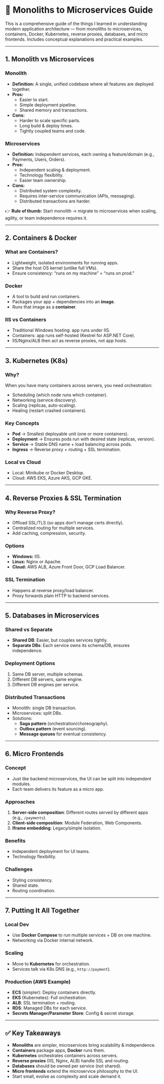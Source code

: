 # 📘 Monoliths to Microservices Guide

This is a comprehensive guide of the things I learned in understanding modern application architecture — from monoliths to microservices, containers, Docker, Kubernetes, reverse proxies, databases, and micro frontends. Includes conceptual explanations and practical examples.

---

## 1. Monolith vs Microservices

### Monolith
- **Definition:** A single, unified codebase where all features are deployed together.
- **Pros:**
  - Easier to start.
  - Simple deployment pipeline.
  - Shared memory and transactions.
- **Cons:**
  - Harder to scale specific parts.
  - Long build & deploy times.
  - Tightly coupled teams and code.

### Microservices
- **Definition:** Independent services, each owning a feature/domain (e.g., Payments, Users, Orders).
- **Pros:**
  - Independent scaling & deployment.
  - Technology flexibility.
  - Easier team ownership.
- **Cons:**
  - Distributed system complexity.
  - Requires inter-service communication (APIs, messaging).
  - Distributed transactions are harder.

👉 **Rule of thumb:** Start monolith → migrate to microservices when scaling, agility, or team independence requires it.

---

## 2. Containers & Docker

### What are Containers?
- Lightweight, isolated environments for running apps.
- Share the host OS kernel (unlike full VMs).
- Ensure consistency: “runs on my machine” = “runs on prod.”

### Docker
- A tool to build and run containers.
- Packages your app + dependencies into an **image**.
- Runs that image as a **container**.

### IIS vs Containers
- Traditional Windows hosting: app runs under IIS.
- Containers: app runs self-hosted (Kestrel for ASP.NET Core).
- IIS/Nginx/ALB then act as reverse proxies, not app hosts.

---

## 3. Kubernetes (K8s)

### Why?
When you have many containers across servers, you need orchestration:
- Scheduling (which node runs which container).
- Networking (service discovery).
- Scaling (replicas, auto-scaling).
- Healing (restart crashed containers).

### Key Concepts
- **Pod** → Smallest deployable unit (one or more containers).
- **Deployment** → Ensures pods run with desired state (replicas, version).
- **Service** → Stable DNS name + load balancing across pods.
- **Ingress** → Reverse proxy + routing + SSL termination.

### Local vs Cloud
- Local: Minikube or Docker Desktop.
- Cloud: AWS EKS, Azure AKS, GCP GKE.

---

## 4. Reverse Proxies & SSL Termination

### Why Reverse Proxy?
- Offload SSL/TLS (so apps don’t manage certs directly).
- Centralized routing for multiple services.
- Add caching, compression, security.

### Options
- **Windows:** IIS.
- **Linux:** Nginx or Apache.
- **Cloud:** AWS ALB, Azure Front Door, GCP Load Balancer.

### SSL Termination
- Happens at reverse proxy/load balancer.
- Proxy forwards plain HTTP to backend services.

---

## 5. Databases in Microservices

### Shared vs Separate
- **Shared DB**: Easier, but couples services tightly.
- **Separate DBs**: Each service owns its schema/DB, ensures independence.

### Deployment Options
1. Same DB server, multiple schemas.
2. Different DB servers, same engine.
3. Different DB engines per service.

### Distributed Transactions
- Monolith: single DB transaction.
- Microservices: split DBs.
- Solutions:
  - **Saga pattern** (orchestration/choreography).
  - **Outbox pattern** (event sourcing).
  - **Message queues** for eventual consistency.

---

## 6. Micro Frontends

### Concept
- Just like backend microservices, the UI can be split into independent modules.
- Each team delivers its feature as a micro app.

### Approaches
1. **Server-side composition**: Different routes served by different apps (e.g., `/payments`).
2. **Client-side composition**: Module Federation, Web Components.
3. **Iframe embedding**: Legacy/simple isolation.

### Benefits
- Independent deployment for UI teams.
- Technology flexibility.

### Challenges
- Styling consistency.
- Shared state.
- Routing coordination.

---

## 7. Putting It All Together

### Local Dev
- Use **Docker Compose** to run multiple services + DB on one machine.
- Networking via Docker internal network.

### Scaling
- Move to **Kubernetes** for orchestration.
- Services talk via K8s DNS (e.g., `http://payment`).

### Production (AWS Example)
- **ECS** (simpler): Deploy containers directly.
- **EKS** (Kubernetes): Full orchestration.
- **ALB**: SSL termination + routing.
- **RDS**: Managed DBs for each service.
- **Secrets Manager/Parameter Store**: Config & secret storage.

---

## ✅ Key Takeaways
- **Monoliths** are simpler, microservices bring scalability & independence.
- **Containers** package apps, **Docker** runs them.
- **Kubernetes** orchestrates containers across servers.
- **Reverse proxies** (IIS, Nginx, ALB) handle SSL and routing.
- **Databases** should be owned per service (not shared).
- **Micro frontends** extend the microservice philosophy to the UI.
- Start small, evolve as complexity and scale demand it.
